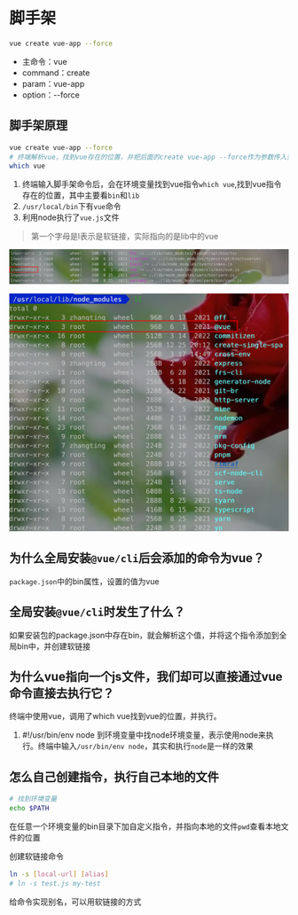 
# 脚手架

```bash
vue create vue-app --force
```
- 主命令：vue
- command：create
- param：vue-app
- option：--force

## 脚手架原理

```bash
vue create vue-app --force
# 终端解析vue，找到vue存在的位置，并把后面的create vue-app --force作为参数传入到vue中
which vue

```
1. 终端输入脚手架命令后，会在环境变量找到vue指令`which vue`,找到vue指令存在的位置，其中主要看`bin`和`lib`
2. `/usr/local/bin`下有`vue`命令
3. 利用node执行了`vue.js`文件

> 第一个字母是l表示是软链接，实际指向的是lib中的vue

![vue-link](../images/20230618174213.png)

![vue-位置](../images/20230618174424.png)

## 为什么全局安装`@vue/cli`后会添加的命令为vue？

`package.json`中的bin属性，设置的值为vue
## 全局安装`@vue/cli`时发生了什么？

如果安装包的package.json中存在bin，就会解析这个值，并将这个指令添加到全局bin中，并创建软链接
## 为什么vue指向一个js文件，我们却可以直接通过vue命令直接去执行它？

终端中使用vue，调用了which vue找到vue的位置，并执行。
1. #!/usr/bin/env node 到环境变量中找node环境变量，表示使用node来执行。终端中输入`/usr/bin/env node`，其实和执行`node`是一样的效果

## 怎么自己创建指令，执行自己本地的文件

```bash
# 找到环境变量
echo $PATH
```
在任意一个环境变量的bin目录下加自定义指令，并指向本地的文件`pwd`查看本地文件的位置

创建软链接命令
```bash
ln -s [local-url] [alias]
# ln -s test.js my-test
```

给命令实现别名，可以用软链接的方式
